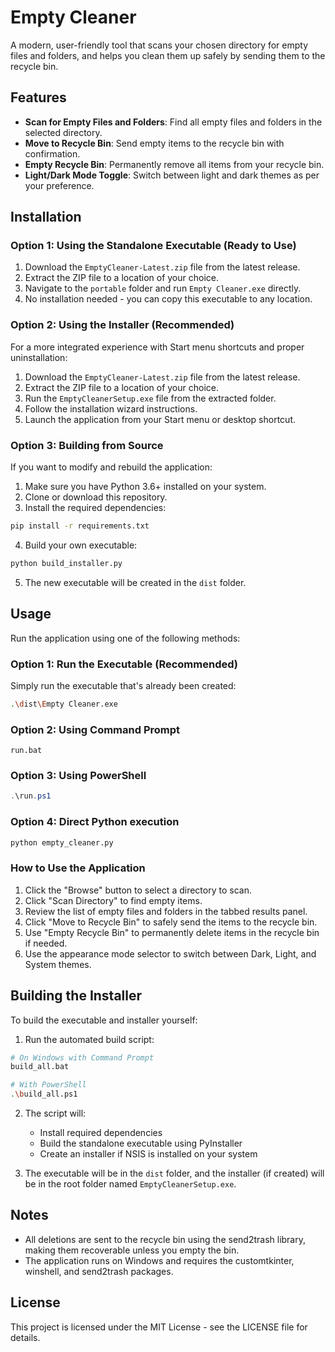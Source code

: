 # Empty Cleaner

A modern, user-friendly tool  that scans your chosen directory for empty files and folders, and helps you clean them up safely by sending them to the recycle bin.

## Features

- **Scan for Empty Files and Folders**: Find all empty files and folders in the selected directory.
- **Move to Recycle Bin**: Send empty items to the recycle bin with confirmation.
- **Empty Recycle Bin**: Permanently remove all items from your recycle bin.
- **Light/Dark Mode Toggle**: Switch between light and dark themes as per your preference.

## Installation

### Option 1: Using the Standalone Executable (Ready to Use)

1. Download the `EmptyCleaner-Latest.zip` file from the latest release.
2. Extract the ZIP file to a location of your choice.
3. Navigate to the `portable` folder and run `Empty Cleaner.exe` directly.
4. No installation needed - you can copy this executable to any location.

### Option 2: Using the Installer (Recommended)

For a more integrated experience with Start menu shortcuts and proper uninstallation:

1. Download the `EmptyCleaner-Latest.zip` file from the latest release.
2. Extract the ZIP file to a location of your choice.
3. Run the `EmptyCleanerSetup.exe` file from the extracted folder.
4. Follow the installation wizard instructions.
5. Launch the application from your Start menu or desktop shortcut.

### Option 3: Building from Source

If you want to modify and rebuild the application:

1. Make sure you have Python 3.6+ installed on your system.
2. Clone or download this repository.
3. Install the required dependencies:

```bash
pip install -r requirements.txt
```

4. Build your own executable:

```bash
python build_installer.py
```

5. The new executable will be created in the `dist` folder.

## Usage

Run the application using one of the following methods:

### Option 1: Run the Executable (Recommended)

Simply run the executable that's already been created:

```bash
.\dist\Empty Cleaner.exe
```

### Option 2: Using Command Prompt

```batch
run.bat
```

### Option 3: Using PowerShell

```powershell
.\run.ps1
```

### Option 4: Direct Python execution

```bash
python empty_cleaner.py
```

### How to Use the Application

1. Click the "Browse" button to select a directory to scan.
2. Click "Scan Directory" to find empty items.
3. Review the list of empty files and folders in the tabbed results panel.
4. Click "Move to Recycle Bin" to safely send the items to the recycle bin.
5. Use "Empty Recycle Bin" to permanently delete items in the recycle bin if needed.
6. Use the appearance mode selector to switch between Dark, Light, and System themes.

## Building the Installer

To build the executable and installer yourself:

1. Run the automated build script:

```bash
# On Windows with Command Prompt
build_all.bat

# With PowerShell
.\build_all.ps1
```

2. The script will:
   - Install required dependencies
   - Build the standalone executable using PyInstaller
   - Create an installer if NSIS is installed on your system

3. The executable will be in the `dist` folder, and the installer (if created) will be in the root folder named `EmptyCleanerSetup.exe`.

## Notes

- All deletions are sent to the recycle bin using the send2trash library, making them recoverable unless you empty the bin.
- The application runs on Windows and requires the customtkinter, winshell, and send2trash packages.

## License

This project is licensed under the MIT License - see the LICENSE file for details.
